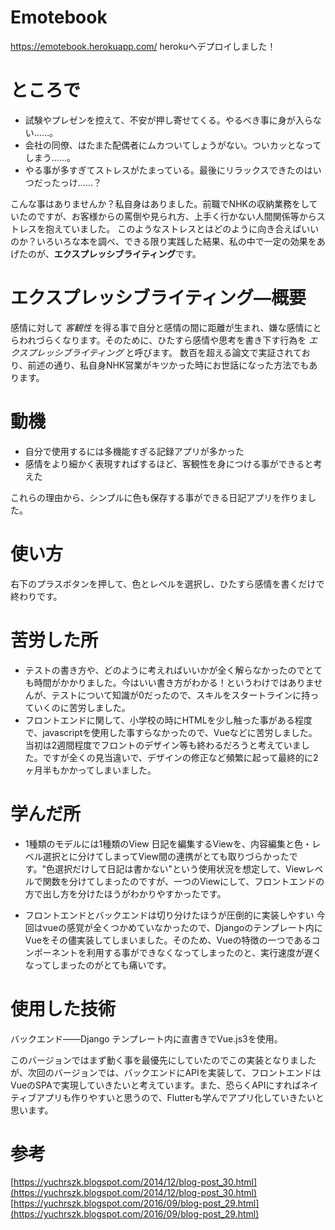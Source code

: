 # Emotebook
https://emotebook.herokuapp.com/
herokuへデプロイしました！

# ところで

- 試験やプレゼンを控えて、不安が押し寄せてくる。やるべき事に身が入らない……。
- 会社の同僚、はたまた配偶者にムカついてしょうがない。ついカッとなってしまう……。
- やる事が多すぎてストレスがたまっている。最後にリラックスできたのはいつだったっけ……？

こんな事はありませんか？私自身はありました。前職でNHKの収納業務をしていたのですが、お客様からの罵倒や見られ方、上手く行かない人間関係等からストレスを抱えていました。
このようなストレスとはどのように向き合えばいいのか？いろいろな本を調べ、できる限り実践した結果、私の中で一定の効果をあげたのが、**エクスプレッシブライティング**です。

# エクスプレッシブライティング―概要

感情に対して *客観性* を得る事で自分と感情の間に距離が生まれ、嫌な感情にとらわれづらくなります。そのために、ひたすら感情や思考を書き下す行為を *エクスプレッシブライティング* と呼びます。
数百を超える論文で実証されており、前述の通り、私自身NHK営業がキツかった時にお世話になった方法でもあります。

# 動機

- 自分で使用するには多機能すぎる記録アプリが多かった
- 感情をより細かく表現すればするほど、客観性を身につける事ができると考えた

これらの理由から、シンプルに色も保存する事ができる日記アプリを作りました。

# 使い方

右下のプラスボタンを押して、色とレベルを選択し、ひたすら感情を書くだけで終わりです。

# 苦労した所

- テストの書き方や、どのように考えればいいかが全く解らなかったのでとても時間がかかりました。今はいい書き方がわかる！というわけではありませんが、テストについて知識が0だったので、スキルをスタートラインに持っていくのに苦労しました。
- フロントエンドに関して、小学校の時にHTMLを少し触った事がある程度で、javascriptを使用した事すらなかったので、Vueなどに苦労しました。当初は2週間程度でフロントのデザイン等も終わるだろうと考えていました。ですが全くの見当違いで、デザインの修正など頻繁に起って最終的に2ヶ月半もかかってしまいました。

# 学んだ所

- 1種類のモデルには1種類のView
日記を編集するViewを、内容編集と色・レベル選択とに分けてしまってView間の連携がとても取りづらかったです。"色選択だけして日記は書かない"という使用状況を想定して、Viewレベルで関数を分けてしまったのですが、一つのViewにして、フロントエンドの方で出し方を分けたほうがわかりやすかったです。

- フロントエンドとバックエンドは切り分けたほうが圧倒的に実装しやすい
今回はvueの感覚が全くつかめていなかったので、Djangoのテンプレート内にVueをその儘実装してしまいました。そのため、Vueの特徴の一つであるコンポーネントを利用する事ができなくなってしまったのと、実行速度が遅くなってしまったのがとても痛いです。

# 使用した技術

バックエンド――Django
テンプレート内に直書きでVue.js3を使用。

このバージョンではまず動く事を最優先にしていたのでこの実装となりましたが、次回のバージョンでは、バックエンドにAPIを実装して、フロントエンドはVueのSPAで実現していきたいと考えています。また、恐らくAPIにすればネイティブアプリも作りやすいと思うので、Flutterも学んでアプリ化していきたいと思います。

# 参考

[https://yuchrszk.blogspot.com/2014/12/blog-post_30.html](https://yuchrszk.blogspot.com/2014/12/blog-post_30.html)
[https://yuchrszk.blogspot.com/2016/09/blog-post_29.html](https://yuchrszk.blogspot.com/2016/09/blog-post_29.html)
